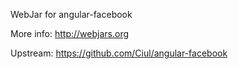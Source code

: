 WebJar for angular-facebook

More info: http://webjars.org

Upstream: https://github.com/Ciul/angular-facebook

